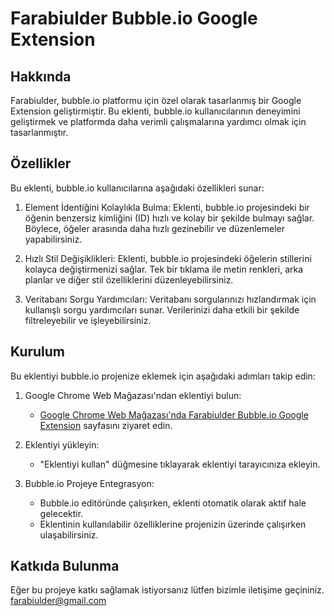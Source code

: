 # Farabiulder Bubble.io Google Extension

## Hakkında

Farabiulder, bubble.io platformu için özel olarak tasarlanmış bir Google Extension geliştirmiştir. Bu eklenti, bubble.io kullanıcılarının deneyimini geliştirmek ve platformda daha verimli çalışmalarına yardımcı olmak için tasarlanmıştır. 

## Özellikler

Bu eklenti, bubble.io kullanıcılarına aşağıdaki özellikleri sunar:

1. Element İdentiğini Kolaylıkla Bulma: Eklenti, bubble.io projesindeki bir öğenin benzersiz kimliğini (ID) hızlı ve kolay bir şekilde bulmayı sağlar. Böylece, öğeler arasında daha hızlı gezinebilir ve düzenlemeler yapabilirsiniz.

2. Hızlı Stil Değişiklikleri: Eklenti, bubble.io projesindeki öğelerin stillerini kolayca değiştirmenizi sağlar. Tek bir tıklama ile metin renkleri, arka planlar ve diğer stil özelliklerini düzenleyebilirsiniz.

3. Veritabanı Sorgu Yardımcıları: Veritabanı sorgularınızı hızlandırmak için kullanışlı sorgu yardımcıları sunar. Verilerinizi daha etkili bir şekilde filtreleyebilir ve işleyebilirsiniz.

## Kurulum

Bu eklentiyi bubble.io projenize eklemek için aşağıdaki adımları takip edin:

1. Google Chrome Web Mağazası'ndan eklentiyi bulun:

   - [Google Chrome Web Mağazası'nda Farabiulder Bubble.io Google Extension](https://chrome.google.com/webstore/farabiulder) sayfasını ziyaret edin.

2. Eklentiyi yükleyin:

   - "Eklentiyi kullan" düğmesine tıklayarak eklentiyi tarayıcınıza ekleyin.

3. Bubble.io Projeye Entegrasyon:
   - Bubble.io editöründe çalışırken, eklenti otomatik olarak aktif hale gelecektir.
   - Eklentinin kullanılabilir özelliklerine projenizin üzerinde çalışırken ulaşabilirsiniz.

## Katkıda Bulunma

Eğer bu projeye katkı sağlamak istiyorsanız lütfen bizimle iletişime geçininiz. farabiulder@gmail.com

